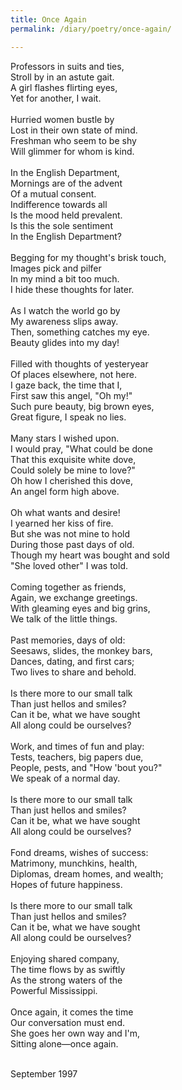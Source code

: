 ```yaml
---
title: Once Again
permalink: /diary/poetry/once-again/

---
```

<div class="poetry">

Professors in suits and ties,<br/>
Stroll by in an astute gait.<br/>
A girl flashes flirting eyes,<br/>
Yet for another, I wait.<br/>
<br/>
Hurried women bustle by<br/>
Lost in their own state of mind.<br/>
Freshman who seem to be shy<br/>
Will glimmer for whom is kind.<br/>
<br/>
In the English Department,<br/>
Mornings are of the advent<br/>
Of a mutual consent.<br/>
Indifference towards all<br/>
Is the mood held prevalent. <br/>
Is this the sole sentiment<br/>
In the English Department?<br/>
<br/>
Begging for my thought's brisk touch,<br/>
Images pick and pilfer<br/>
In my mind a bit too much.<br/>
I hide these thoughts for later.<br/>
<br/>
As I watch the world go by<br/>
My awareness slips away.<br/>
Then, something catches my eye.<br/>
Beauty glides into my day!<br/>
<br/>
Filled with thoughts of yesteryear<br/>
Of places elsewhere, not here.<br/>
I gaze back, the time that I,<br/>
First saw this angel, &quot;Oh my!&quot;<br/>
Such pure beauty, big brown eyes,<br/>
Great figure, I speak no lies.<br/>
<br/>
Many stars I wished upon.<br/>
I would pray, &quot;What could be done<br/>
That this exquisite white dove,<br/>
Could solely be mine to love?&quot;<br/>
Oh how I cherished this dove,<br/>
An angel form high above.<br/>
<br/>
Oh what wants and desire!<br/>
I yearned her kiss of fire.<br/>
But she was not mine to hold<br/>
During those past days of old.<br/>
Though my heart was bought and sold<br/>
&quot;She loved other&quot; I was told.<br/>
<br/>
Coming together as friends,<br/>
Again, we exchange greetings.<br/>
With gleaming eyes and big grins,<br/>
We talk of the little things.<br/>
<br/>
Past memories, days of old:<br/>
Seesaws, slides, the monkey bars,<br/>
Dances, dating, and first cars;<br/>
Two lives to share and behold.<br/>
<br/>
Is there more to our small talk<br/>
Than just hellos and smiles?<br/>
Can it be, what we have sought<br/>
All along could be ourselves?<br/>
<br/>
Work, and times of fun and play:<br/>
Tests, teachers, big papers due,<br/>
People, pests, and &quot;How 'bout you?&quot;<br/>
We speak of a normal day.<br/>
<br/>
Is there more to our small talk<br/>
Than just hellos and smiles?<br/>
Can it be, what we have sought<br/>
All along could be ourselves?<br/>
<br/>
Fond dreams, wishes of success:<br/>
Matrimony, munchkins, health,<br/>
Diplomas, dream homes, and wealth;<br/>
Hopes of future happiness.<br/>
<br/>
Is there more to our small talk<br/>
Than just hellos and smiles?<br/>
Can it be, what we have sought<br/>
All along could be ourselves?<br/>
<br/>
Enjoying shared company,<br/>
The time flows by as swiftly<br/>
As the strong waters of the<br/>
Powerful Mississippi.<br/>
<br/>
Once again, it comes the time<br/>
Our conversation must end.<br/>
She goes her own way and I'm,<br/>
Sitting alone—once again.<br/>
<br/>

<div class="poetry_date">September 1997</div>



</div>
